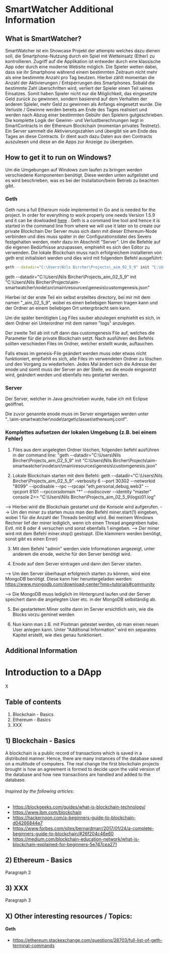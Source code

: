 # SmartWatcher Additional Information 

## What is SmartWatcher?

SmartWatcher ist ein Showcase Projekt der attempto welches dazu dienen soll, die Smartphone-Nutzung durch ein Spiel mit Wetteinsatz (Ether) zu kontrollieren. Zugriff auf die Applikation ist entweder durch eine klassische App oder durch eine moderne Website möglich. 
Die Spieler wetten dabei, dass sie ihr Smartphone während einem bestimmten Zeitraum nicht mehr als eine bestimmte Anzahl pro Tag beutzen. Hierbei zählt momentan die Anzahl der Aktivierungen / Entsperrungen des Smartphones. Sobald die bestimmte Zahl überschritten wird, verliert der Spieler einen Teil seines Einsatzes. Somit haben Spieler nicht nur die Möglichkeit, das eingesetzte Geld zurück zu gewinnen, sondern basierend auf dem Verhalten der anderen Spieler, mehr Geld zu gewinnen als Anfangs eingesetzt wurde. 
Die Verluste / Gewinne werden bereits am Ende des Tages realisiert und werden nach Abzug einer bestimmten Gebühr den Spielern gutgeschrieben. 
Die komplette Logik der Gewinn- und Verlustberechnungen liegt in SmartContracts in der Ethereum Blockchain (momentan privates Testnetz). Ein Server sammelt die Aktivierungszahlen und übergibt sie am Ende des Tages an diese Contracts. Er dient auch dazu Daten aus den Contracts auszulesen und diese an die Apps zur Anzeige zu übergeben.

## How to get it to run on Windows?

Um die Umgebungen auf Windows zum laufen zu bringen werden verschiedene Komponenten benötigt. Diese werden unten aufgelistet und es wird beschrieben, was es bei der Installation/beim Betrieb zu beachten gibt. 

### Geth

Geth runs a full Ethereum node implemented in Go and is needed for the project. In order for everything to work properly one needs Version 1.5.9 and it can be dowloaded [here](https://geth.ethereum.org/downloads/ "Ethereum Geth Node") . 
Geth is a command line tool and hence it is started in the command line from where we will use it later on to create our private Blockchain 
Der Server muss sich dann mit dieser Ethereum-Node verbinden und dies muss später in der Configurationsdatei des Severs festgehalten werden, mehr dazu im Abschnitt "Server". 
Um die Befehle auf die eigenen Bedürfnisse anzupassen, emphiehlt es sich den Editor zu verwenden. 
Die lokale Blockchain muss nach erfolgreichem installieren von geth erst initialisiert werden und dies wird mit folgendem Befehl ausgeführt: 

```sh
geth --datadir="C:\Users\Nils Bircher\Projects\_aim_02_5_9" init "C:\Users\Nils Bircher\Projects\aim-smartwatcher\node\src\main\resources\genesis\customgenesis.json"
```
geth --datadir="C:\Users\Nils Bircher\Projects\_aim_02_5_9" init "C:\Users\Nils Bircher\Projects\aim-smartwatcher\node\src\main\resources\genesis\customgenesis.json"

Hierbei ist der erste Teil ein selbst erstelltes directory, bei mir mit dem namen "_aim_02_5_9", wobei es einen beliebigen Namen tragen kann und der Ordner an einem beliebigen Ort untergrbracht sein kann. 

Um die später benötigten Log Files sauber abzulegen emphiehlt es sich, in dem Ordner ein Unterordner mit dem namen "logs" anzulegen. 

Der zweite Teil ab init ruft dann das customgenesis File auf, welches die Parameter für die private Blockchain setzt. Nach ausführen des Befehls sollten verschieden Files im Ordner, welcher erstellt wurde, auftauchen. 

Falls etwas im genesis-File geändert werden muss oder etwas nicht funktioniert, empfiehlt es sich, alle Files im verwendeten Ordner zu löschen und den Vorgang zu wiederholen. Jedes Mal ändert sich die Adresse der enode und somit muss der Server an der Stelle, wo die enode eingesetzt wird, geändert werden und ebenfalls neu gestartet werden.


### Server

Der Server, welcher in Java geschrieben wurde, habe ich mit Eclipse geöffnet. 

Die zuvor genannte enode muss im Server eingertagen werden unter "..\aim-smartwatcher\node\target\classes\ethereumj.conf".

### Komplettes aufsetzen der lokalen Umgebung (z.B. bei einem Fehler)

1) Files aus dem angelegten Ordner löschen, folgenden befehl ausführen in der command line: "geth --datadir="C:\Users\Nils Bircher\Projects\_aim_02_5_9" init "C:\Users\Nils Bircher\Projects\aim-smartwatcher\node\src\main\resources\genesis\customgenesis.json"

2) Lokale Blockchain starten mit dem Befehl: geth --datadir="C:\Users\Nils Bircher\Projects\_aim_02_5_9" -verbosity 6 --port 30302 --networkid "8099" --ipcdisable --rpc --rpcapi "eth,personal,debug,web3" --rpcport 8101 --rpccorsdomain "*" --nodiscover --identity "master" console 2>> "C:\Users\Nils Bircher\Projects\_aim_02_5_9\logs\01.log"

--> Hierbei wird die Blockchain gestartet und die Konsole wird aufgerufen. 
--> Um den miner zu starten muss man den Befehl miner.start(1) eingeben, wobei 1 für die Anzahl der Threads benötigt wird. Bei meinem Windows Rechner lief der miner lediglich, wenn ich einen Thread angegreben habe. Evtl. mit 8 oder 4 versuchen und sonst ebenfalls 1 eingeben. 
--> Der miner wird mit dem Befehl miner.stop() gestoppt. (Die klammern werden benötigt, sonst gibt es einen Error)

3) Mit dem Befehl "admin" werden viele Informationen angezeigt, unter anderem die enode, welche für den Server benötigt wird. 

4) Enode auf dem Server eintragen und dann den Server starten. 

--> Um den Server überhaupt erfolgreich starten zu können, wird eine MongoDB benötigt. Diese kann hier heruntergeladen werden: https://www.mongodb.com/download-center?jmp=tutorials#community

--> Die MongoDB muss lediglich im Hintergrund laufen und der Server speichert dann die angelegten User etc. in der MongoDB selbständig ab. 

5) Bei gestartetem Miner sollte dann im Server ersichtlich sein, wie die Blocks vorzu geminet werden 

6) Nun kann man z.B. mit Postman getestet werden, ob man einen neuen User anlegen kann. Unter "Additional Information" wird ein separates Kapitel erstellt, wie dies genau funktioniert.




## Additional Information



# Introduction to a DApp 

X
## Table of contents

1) Blockchain - Basics
2) Ethereum - Basics 
3) XXX

## 1) Blockchain - Basics

A blockchain is a public record of transactions which is saved in a distributed manner. Hence, there are many instances of the database saved on a multitude of computers. The real change the first blockchain projects brought is how an agreement is formed to decide upon the valid version of the database and how new transactions are handled and added to the database. 

###### Inspired by the following articles: 
* https://blockgeeks.com/guides/what-is-blockchain-technology/
* https://www.ibm.com/blockchain
* https://hackernoon.com/a-beginners-guide-to-blockchain-d04266844e7
* https://www.forbes.com/sites/bernardmarr/2017/01/24/a-complete-beginners-guide-to-blockchain/#26f204c46e60
* https://medium.com/blockchain-education-network/what-is-blockchain-explained-for-beginners-5e747cea271

## 2) Ethereum - Basics

Paragraph 2

## 3) XXX

Paragraph 3

## X) Other interesting resources / Topics: 

#### Geth
* https://ethereum.stackexchange.com/questions/28703/full-list-of-geth-terminal-commands

